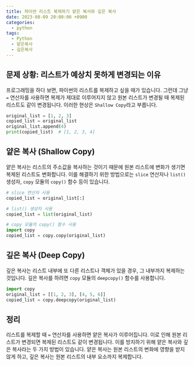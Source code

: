 ```yaml
---
title: 파이썬 리스트 복제하기 얕은 복사와 깊은 복사
date: 2023-08-09 20:00:00 +0900
categories:
  - python
tags:
  - Python
  - 얕은복사
  - 깊은복사
---
```


## 문제 상황: 리스트가 예상치 못하게 변경되는 이유

프로그래밍을 하다 보면, 파이썬의 리스트를 복제하고 싶을 때가 있습니다. 그런데 그냥 `=` 연산자를 사용하면 복제가 제대로 이루어지지 않고 원본 리스트가 변경될 때 복제된 리스트도 같이 변경됩니다. 이러한 현상은 `Shallow Copy`라고 부릅니다.

```python
original_list = [1, 2, 3]
copied_list = original_list
original_list.append(4)
print(copied_list)  # [1, 2, 3, 4]
```

## 얕은 복사 (Shallow Copy)

얕은 복사는 리스트의 주소값을 복사하는 것이기 때문에 원본 리스트에 변화가 생기면 복제된 리스트도 변화합니다. 이를 해결하기 위한 방법으로는 `slice` 연산자나 `list()` 생성자, `copy` 모듈의 `copy()` 함수 등이 있습니다.

```python
# slice 연산자 사용
copied_list = original_list[:]

# list() 생성자 사용
copied_list = list(original_list)

# copy 모듈의 copy() 함수 사용
import copy
copied_list = copy.copy(original_list)
```

## 깊은 복사 (Deep Copy)

깊은 복사는 리스트 내부에 또 다른 리스트나 객체가 있을 경우, 그 내부까지 복제하는 것입니다. 깊은 복사를 하려면 `copy` 모듈의 `deepcopy()` 함수를 사용합니다.

```python
import copy
original_list = [[1, 2, 3], [4, 5, 6]]
copied_list = copy.deepcopy(original_list)
```

## 정리

리스트를 복제할 때 `=` 연산자를 사용하면 얕은 복사가 이루어집니다. 이로 인해 원본 리스트가 변경되면 복제된 리스트도 같이 변경됩니다. 이를 방지하기 위해 얕은 복사와 깊은 복사라는 두 가지 방법이 있습니다. 얕은 복사는 원본 리스트의 변화에 영향을 받지 않게 하고, 깊은 복사는 원본 리스트의 내부 요소까지 복제합니다.